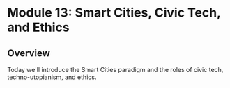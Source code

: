 # Module 13: Smart Cities, Civic Tech, and Ethics

## Overview

Today we'll introduce the Smart Cities paradigm and the roles of civic tech, techno-utopianism, and ethics.
